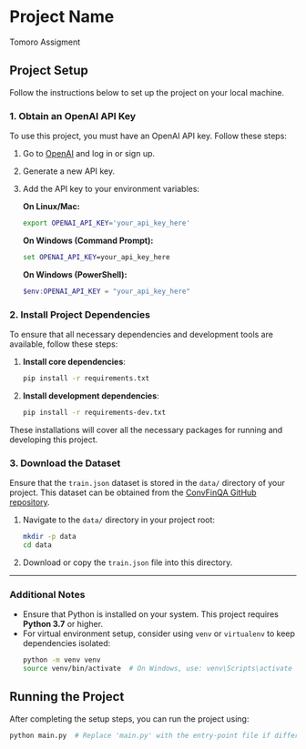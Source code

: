 
# Project Name
Tomoro Assigment

## Project Setup

Follow the instructions below to set up the project on your local machine.

### 1. Obtain an OpenAI API Key
To use this project, you must have an OpenAI API key. Follow these steps:

1. Go to [OpenAI](https://platform.openai.com/account/api-keys) and log in or sign up.
2. Generate a new API key.
3. Add the API key to your environment variables:

   **On Linux/Mac:**
   ```bash
   export OPENAI_API_KEY='your_api_key_here'
   ```

   **On Windows (Command Prompt):**
   ```cmd
   set OPENAI_API_KEY=your_api_key_here
   ```

   **On Windows (PowerShell):**
   ```powershell
   $env:OPENAI_API_KEY = "your_api_key_here"
   ```

### 2. Install Project Dependencies

To ensure that all necessary dependencies and development tools are available, follow these steps:

1. **Install core dependencies**:
   ```bash
   pip install -r requirements.txt
   ```

2. **Install development dependencies**:
   ```bash
   pip install -r requirements-dev.txt
   ```

These installations will cover all the necessary packages for running and developing this project.

### 3. Download the Dataset

Ensure that the `train.json` dataset is stored in the `data/` directory of your project. This dataset can be obtained from the [ConvFinQA GitHub repository](https://github.com/czyssrs/ConvFinQA).

1. Navigate to the `data/` directory in your project root:
   ```bash
   mkdir -p data
   cd data
   ```

2. Download or copy the `train.json` file into this directory.

---

### Additional Notes
- Ensure that Python is installed on your system. This project requires **Python 3.7** or higher.
- For virtual environment setup, consider using `venv` or `virtualenv` to keep dependencies isolated:
   ```bash
   python -m venv venv
   source venv/bin/activate  # On Windows, use: venv\Scripts\activate
   ```

## Running the Project
After completing the setup steps, you can run the project using:
```bash
python main.py  # Replace 'main.py' with the entry-point file if different.
```
